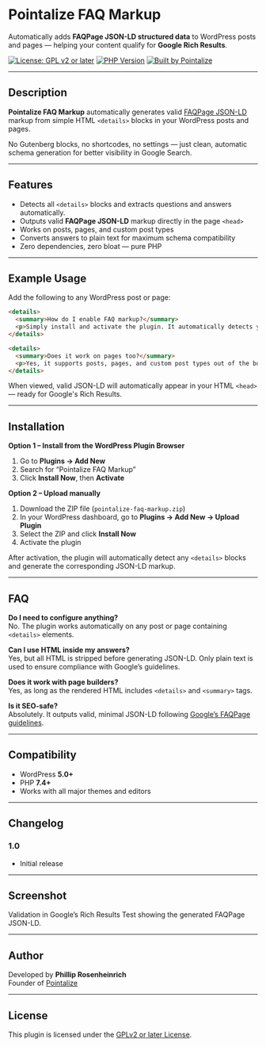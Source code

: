 # Pointalize FAQ Markup

Automatically adds **FAQPage JSON-LD structured data** to WordPress posts and pages — helping your content qualify for **Google Rich Results**.

[![License: GPL v2 or later](https://img.shields.io/badge/License-GPL%20v2%2B-blue.svg)](https://www.gnu.org/licenses/gpl-2.0.html)
[![PHP Version](https://img.shields.io/badge/PHP-7.4%2B-blue.svg)](https://www.php.net/)
[![Built by Pointalize](https://img.shields.io/badge/Built%20by-Pointalize-blue)](https://pointalize.com)

---

## Description

**Pointalize FAQ Markup** automatically generates valid [FAQPage JSON-LD](https://developers.google.com/search/docs/appearance/structured-data/faqpage) markup from simple HTML `<details>` blocks in your WordPress posts and pages.

No Gutenberg blocks, no shortcodes, no settings — just clean, automatic schema generation for better visibility in Google Search.

---

## Features

- Detects all `<details>` blocks and extracts questions and answers automatically.
- Outputs valid **FAQPage JSON-LD** markup directly in the page `<head>`  
- Works on posts, pages, and custom post types  
- Converts answers to plain text for maximum schema compatibility  
- Zero dependencies, zero bloat — pure PHP  

---

## Example Usage

Add the following to any WordPress post or page:

```html
<details>
  <summary>How do I enable FAQ markup?</summary>
  <p>Simply install and activate the plugin. It automatically detects your FAQ blocks.</p>
</details>

<details>
  <summary>Does it work on pages too?</summary>
  <p>Yes, it supports posts, pages, and custom post types out of the box.</p>
</details>
```

When viewed, valid JSON-LD will automatically appear in your HTML `<head>` — ready for Google's Rich Results.

---

## Installation

**Option 1 – Install from the WordPress Plugin Browser**
1. Go to **Plugins → Add New**
2. Search for “Pointalize FAQ Markup”
3. Click **Install Now**, then **Activate**

**Option 2 – Upload manually**
1. Download the ZIP file (`pointalize-faq-markup.zip`)
2. In your WordPress dashboard, go to **Plugins → Add New → Upload Plugin**
3. Select the ZIP and click **Install Now**
4. Activate the plugin

After activation, the plugin will automatically detect any `<details>` blocks and generate the corresponding JSON-LD markup.

---

## FAQ

**Do I need to configure anything?**  
No. The plugin works automatically on any post or page containing `<details>` elements.

**Can I use HTML inside my answers?**  
Yes, but all HTML is stripped before generating JSON-LD. Only plain text is used to ensure compliance with Google’s guidelines.

**Does it work with page builders?**  
Yes, as long as the rendered HTML includes `<details>` and `<summary>` tags.

**Is it SEO-safe?**  
Absolutely. It outputs valid, minimal JSON-LD following [Google’s FAQPage guidelines](https://developers.google.com/search/docs/appearance/structured-data/faqpage).

---

## Compatibility

- WordPress **5.0+**
- PHP **7.4+**
- Works with all major themes and editors

---

## Changelog

### 1.0
- Initial release

---

## Screenshot

Validation in Google’s Rich Results Test showing the generated FAQPage JSON-LD.

---

## Author

Developed by **Phillip Rosenheinrich**  
Founder of [Pointalize](https://pointalize.com)

---

## License

This plugin is licensed under the [GPLv2 or later License](https://www.gnu.org/licenses/gpl-2.0.html).
